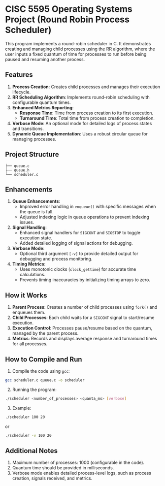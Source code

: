 # CISC 5595 Operating Systems Project (Round Robin Process Scheduler)


This program implements a round-robin scheduler in C. It demonstrates creating and managing child processes using the RR algorithm, where the user inputs a fixed quantum of time for processes to run before being paused and resuming another process.


## Features
1. **Process Creation**: Creates child processes and manages their execution lifecycle.
2. **RR Scheduling Algorithm**: Implements round-robin scheduling with configurable quantum times.
3. **Enhanced Metrics Reporting**:
   - **Response Time**: Time from process creation to its first execution.
   - **Turnaround Time**: Total time from process creation to completion.
4. **Verbose Mode**: An optional mode for detailed logs of process states and transitions.
5. **Dynamic Queue Implementation**: Uses a robust circular queue for managing processes.

## Project Structure

```plaintext
├── queue.c
├── queue.h
└── scheduler.c
```

## Enhancements

1. **Queue Enhancements**:
   - Improved error handling in `enqueue()` with specific messages when the queue is full.
   - Adjusted indexing logic in queue operations to prevent indexing issues.
2. **Signal Handling**:
   - Enhanced signal handlers for `SIGCONT` and `SIGSTOP` to toggle execution state.
   - Added detailed logging of signal actions for debugging.
3. **Verbose Mode**:
   - Optional third argument `[-v]` to provide detailed output for debugging and process monitoring.
4. **Timing Metrics**:
   - Uses monotonic clocks (`clock_gettime`) for accurate time calculations.
   - Prevents timing inaccuracies by initializing timing arrays to zero.

## How it Works
1. **Parent Process**: Creates a number of child processes using `fork()` and enqueues them.
2. **Child Processes**: Each child waits for a `SIGCONT` signal to start/resume execution.
3. **Execution Control**: Processes pause/resume based on the quantum, managed by the parent process.
4. **Metrics**: Records and displays average response and turnaround times for all processes.

## How to Compile and Run
1. Compile the code using `gcc`:
  ```bash
  gcc scheduler.c queue.c -o scheduler
  ```
2. Running the program:
  ```bash
  ./scheduler <number_of_processes> <quanta_ms> [verbose]
  ```
3. Example:
  ```bash
  ./scheduler 100 20
  ```
  or
   ```bash
  ./scheduler -v 100 20
  ```

## Additional Notes
1. Maximum number of processes: 1000 (configurable in the code).
2. Quantum time should be provided in milliseconds.
3. Verbose mode enables detailed process-level logs, such as process creation, signals received, and metrics.

